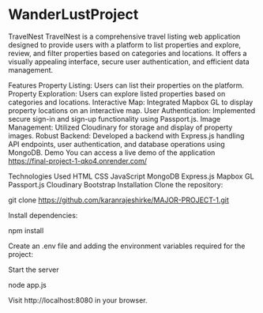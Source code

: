 # WanderLustProject

TravelNest
TravelNest is a comprehensive travel listing web application designed to provide users with a platform to list properties and explore, review, and filter properties based on categories and locations. It offers a visually appealing interface, secure user authentication, and efficient data management.

Features
Property Listing: Users can list their properties on the platform.
Property Exploration: Users can explore listed properties based on categories and locations.
Interactive Map: Integrated Mapbox GL to display property locations on an interactive map.
User Authentication: Implemented secure sign-in and sign-up functionality using Passport.js.
Image Management: Utilized Cloudinary for storage and display of property images.
Robust Backend: Developed a backend with Express.js handling API endpoints, user authentication, and database operations using MongoDB.
Demo
You can access a live demo of the application https://final-project-1-qko4.onrender.com/

Technologies Used
HTML
CSS
JavaScript
MongoDB
Express.js
Mapbox GL
Passport.js
Cloudinary
Bootstrap
Installation
Clone the repository:

git clone https://github.com/karanrajeshirke/MAJOR-PROJECT-1.git


Install dependencies:

npm install

Create an .env file and adding the environment variables required for the project:

Start the server

node app.js

Visit http://localhost:8080 in your browser.
